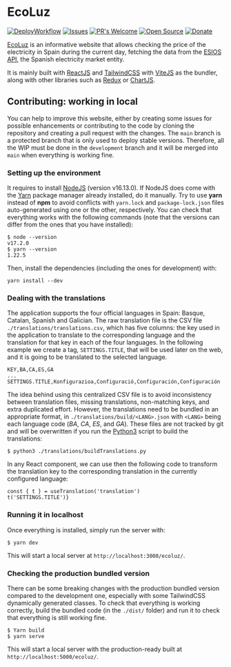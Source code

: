 # EcoLuz

[![DeployWorkflow](https://github.com/josepdecid/ecoluz/actions/workflows/deploy.yml/badge.svg)](https://josepdecid.me/ecoluz)
[![Issues](https://img.shields.io/github/issues-raw/josepdecid/ecoluz.svg?maxAge=25000)](https://github.com/josepdecid/ecoluz/issues)
[![PR's Welcome](https://img.shields.io/badge/PRs-welcome-brightgreen.svg?style=flat)](http://makeapullrequest.com)
[![Open Source](https://badges.frapsoft.com/os/v1/open-source.svg?v=103)](https://opensource.org/)
[![Donate](https://img.shields.io/badge/$-support-12a0df.svg?style=flat)](https://www.buymeacoffee.com/josepdecid)

[EcoLuz](http://josepdecid.me/ecoluz/) is an informative website that allows checking the price of the electricity in Spain during the current day, fetching the data from the [ESIOS API](https://api.esios.ree.es/), the Spanish electricity market entity.

It is mainly built with [ReactJS](https://reactjs.org/) and [TailwindCSS](https://tailwindcss.com/) with [ViteJS](https://vitejs.dev/) as the bundler, along with other libraries such as [Redux](https://redux.js.org/) or [ChartJS](https://www.chartjs.org/docs/latest/).

## Contributing: working in local

You can help to improve this website, either by creating some issues for possible enhancements or contributing to the code by cloning the repository and creating a pull request with the changes. The `main` branch is a protected branch that is only used to deploy stable versions. Therefore, all the WIP must be done in the `development` branch and it will be merged into `main` when everything is working fine.

### Setting up the environment

It requires to install [NodeJS](https://nodejs.org/en/) (version v16.13.0). If NodeJS does come with the [Yarn](https://yarnpkg.com/) package manager already installed, do it manually.
Try to use **yarn** instead of **npm** to avoid conflicts with `yarn.lock` and `package-lock.json` files auto-generated using one or the other, respectively.
You can check that everything works with the following commands (note that the versions can differ from the ones that you have installed):

```shell
$ node --version
v17.2.0
$ yarn --version
1.22.5
```

Then, install the dependencies (including the ones for development) with:

```shell
yarn install --dev
```

### Dealing with the translations

The application supports the four official languages in Spain: Basque, Catalan, Spanish and Galician. The raw translation file is the CSV file `./translations/translations.csv`, which has five columns: the key used in the application to translate to the corresponding language and the translation for that key in each of the four languages.
In the following example we create a tag, `SETTINGS.TITLE`, that will be used later on the web, and it is going to be translated to the selected language.

```csv
KEY,BA,CA,ES,GA
...
SETTINGS.TITLE,Konfigurazioa,Configuració,Configuración,Configuración
```

The idea behind using this centralized CSV file is to avoid inconsistency between translation files, missing translations, non-matching keys, and extra duplicated effort. However, the translations need to be bundled in an appropriate format, in `./translations/build/<LANG>.json` with `<LANG>` being each language code (_BA_, _CA_, _ES_, and _GA_). These files are not tracked by git and will be overwritten if you run the [Python3](https://www.python.org/) script to build the translations:

```shell
$ python3 ./translations/buildTranslations.py
```

In any React component, we can use then the following code to transform the translation key to the corresponding translation in the currently configured language:

```tsx
const { t } = useTranslation('translation')
t('SETTINGS.TITLE')}
```

### Running it in localhost

Once everything is installed, simply run the server with:

```shell
$ yarn dev
```

This will start a local server at `http://localhost:3000/ecoluz/`.

### Checking the production bundled version

There can be some breaking changes with the production bundled version compared to the development one, especially with some TailwindCSS dynamically generated classes. To check that everything is working correctly, build the bundled code (in the `./dist/` folder) and run it to check that everything is still working fine.

```shell
$ Yarn build
$ yarn serve
```

This will start a local server with the production-ready built at `http://localhost:5000/ecoluz/`.
